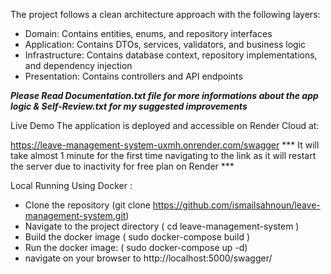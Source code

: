 The project follows a clean architecture approach with the following layers:

- Domain: Contains entities, enums, and repository interfaces
- Application: Contains DTOs, services, validators, and business logic
- Infrastructure: Contains database context, repository implementations, and dependency injection
- Presentation: Contains controllers and API endpoints

***Please Read Documentation.txt file for more informations about the app logic & Self-Review.txt for my suggested improvements***

Live Demo
The application is deployed and accessible on Render Cloud at:

https://leave-management-system-uxmh.onrender.com/swagger
*** It will take almost 1 minute for the first time navigating to the link as it will restart the server due to inactivity for free plan on Render ***

Local Running Using Docker : 

 - Clone the repository (git clone https://github.com/ismailsahnoun/leave-management-system.git)
 - Navigate to the project directory ( cd leave-management-system ) 
 - Build the docker image ( sudo docker-compose build )  
 - Run the docker image: ( sudo docker-compose up -d) 
 - navigate on your browser to http://localhost:5000/swagger/
